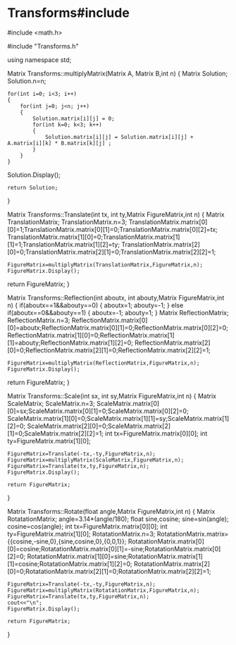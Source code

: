 # Transforms#include <iostream>
#include <math.h>

#include "Transforms.h"

using namespace std;

Matrix Transforms::multiplyMatrix(Matrix A, Matrix B,int n)
{
    Matrix Solution;
    Solution.n=n;

    for(int i=0; i<3; i++)
    {
        for(int j=0; j<n; j++)
        {
            Solution.matrix[i][j] = 0;
            for(int k=0; k<3; k++)
            {
                Solution.matrix[i][j] = Solution.matrix[i][j] + A.matrix[i][k] * B.matrix[k][j] ;
            }
        }
    }

   Solution.Display();

    return Solution;
}

Matrix Transforms::Translate(int tx, int ty,Matrix FigureMatrix,int n)
{
    Matrix TranslationMatrix;
    TranslationMatrix.n=3;
    TranslationMatrix.matrix[0][0]=1;TranslationMatrix.matrix[0][1]=0;TranslationMatrix.matrix[0][2]=tx;
    TranslationMatrix.matrix[1][0]=0;TranslationMatrix.matrix[1][1]=1;TranslationMatrix.matrix[1][2]=ty;
    TranslationMatrix.matrix[2][0]=0;TranslationMatrix.matrix[2][1]=0;TranslationMatrix.matrix[2][2]=1;

    FigureMatrix=multiplyMatrix(TranslationMatrix,FigureMatrix,n);
    FigureMatrix.Display();

   return FigureMatrix;
}

Matrix Transforms::Reflection(int aboutx, int abouty,Matrix FigureMatrix,int n)
{
    if(aboutx==1&&abouty==0)
    {
        aboutx=1;
        abouty=-1;
    }
    else
    if(aboutx==0&&abouty==1)
    {
        aboutx=-1;
        abouty=1;
    }
    Matrix ReflectionMatrix;
    ReflectionMatrix.n=3;
    ReflectionMatrix.matrix[0][0]=aboutx;ReflectionMatrix.matrix[0][1]=0;ReflectionMatrix.matrix[0][2]=0;
    ReflectionMatrix.matrix[1][0]=0;ReflectionMatrix.matrix[1][1]=abouty;ReflectionMatrix.matrix[1][2]=0;
    ReflectionMatrix.matrix[2][0]=0;ReflectionMatrix.matrix[2][1]=0;ReflectionMatrix.matrix[2][2]=1;

    FigureMatrix=multiplyMatrix(ReflectionMatrix,FigureMatrix,n);
    FigureMatrix.Display();

  return FigureMatrix;
}

Matrix Transforms::Scale(int sx, int sy,Matrix FigureMatrix,int n)
{
    Matrix ScaleMatrix;
    ScaleMatrix.n=3;
    ScaleMatrix.matrix[0][0]=sx;ScaleMatrix.matrix[0][1]=0;ScaleMatrix.matrix[0][2]=0;
    ScaleMatrix.matrix[1][0]=0;ScaleMatrix.matrix[1][1]=sy;ScaleMatrix.matrix[1][2]=0;
    ScaleMatrix.matrix[2][0]=0;ScaleMatrix.matrix[2][1]=0;ScaleMatrix.matrix[2][2]=1;
    int tx=FigureMatrix.matrix[0][0];
    int ty=FigureMatrix.matrix[1][0];

    FigureMatrix=Translate(-tx,-ty,FigureMatrix,n);
    FigureMatrix=multiplyMatrix(ScaleMatrix,FigureMatrix,n);
    FigureMatrix=Translate(tx,ty,FigureMatrix,n);
    FigureMatrix.Display();

    return FigureMatrix;
}


Matrix Transforms::Rotate(float angle,Matrix FigureMatrix,int n)
{
    Matrix RotatationMatrix;
    angle=3.14*(angle/180);
    float sine,cosine;
    sine=sin(angle);
    cosine=cos(angle);
    int tx=FigureMatrix.matrix[0][0];
    int ty=FigureMatrix.matrix[1][0];
    RotatationMatrix.n=3;
    RotatationMatrix.matrix= {{cosine,-sine,0},{sine,cosine,0},{0,0,1}};
    RotatationMatrix.matrix[0][0]=cosine;RotatationMatrix.matrix[0][1]=-sine;RotatationMatrix.matrix[0][2]=0;
    RotatationMatrix.matrix[1][0]=sine;RotatationMatrix.matrix[1][1]=cosine;RotatationMatrix.matrix[1][2]=0;
    RotatationMatrix.matrix[2][0]=0;RotatationMatrix.matrix[2][1]=0;RotatationMatrix.matrix[2][2]=1;

    FigureMatrix=Translate(-tx,-ty,FigureMatrix,n);
    FigureMatrix=multiplyMatrix(RotatationMatrix,FigureMatrix,n);
    FigureMatrix=Translate(tx,ty,FigureMatrix,n);
    cout<<"\n";
    FigureMatrix.Display();

    return FigureMatrix;
}

